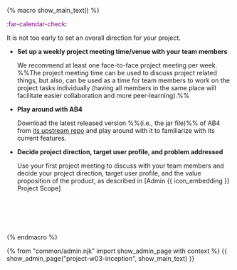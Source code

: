 {% macro show_main_text() %}
<div id="main">

<div id="title">

</div>
<div id="body">

<p class="lead" style="color: purple"><md>:far-calendar-check: <include src="project-timeline.md#inception-overview" inline /></md></p>

It is not too early to set an overall direction for your project.

* **Set up a weekly project meeting time/venue with your team members**
  
  We recommend at least one face-to-face project meeting per week. %%The project meeting time can be used to discuss project related things, but also, can be used as a time for team members to work on the project tasks individually (having all members in the same place will facilitate easier collaboration and more peer-learning).%%
  
* **Play around with AB4**
  
  Download the latest released version %%(i.e., the jar file)%% of AB4 from [its upstream repo]({{module_org}}/addressbook-level4) and play around with it to familiarize with its current features.

* **Decide project direction, target user profile, and problem addressed**
  
  Use your first project meeting to discuss with your team members and decide your project direction, target user profile, and the value proposition of the product, as described in <trigger trigger="click" for="modal:v10-scope">[Admin {{ icon_embedding }} Project Scope]</trigger> 

<modal large title="Admin {{ icon_embedding }} Project Scope (Extract)" id="modal:v10-scope">
  <include src="project-scope.md#project-direction"/>
</modal>

<br><br>

<box>

<include src="dukeFragment.md" boilerplate var-header="**`Level-4`: ToDo, Event, Deadline**" var-fragment="text.md#level4" />
<include src="dukeFragment.md" boilerplate var-header="**`A-TextUiTesting`: Text UI Testing**" var-tag="optional" var-fragment="extensions.mbdf#A-TextUiTesting" />
<include src="dukeFragment.md" boilerplate var-header="**`Level-5`: Handle Errors**" var-fragment="text.md#level5" />
<include src="dukeFragment.md" boilerplate var-header="**`Level-6`: Delete**" var-fragment="text.md#level6" />
<include src="dukeFragment.md" boilerplate var-header="**`A-Enums`: Enums**" var-tag="if-applicable" var-fragment="extensions.mbdf#A-Enums" />
<include src="dukeFragment.md" boilerplate var-header="**`Level-7`: Save**" var-fragment="text.md#level7" />
<include src="dukeFragment.md" boilerplate var-header="**`Level-8`: Dates and Times**" var-fragment="text.md#level8" />
<include src="dukeFragment.md" boilerplate var-header="**`A-MoreOOP`: More OOP**" var-fragment="extensions.mbdf#A-MoreOOP" />
<include src="dukeFragment.md" boilerplate var-header="**`A-Packages`: Java Packages**" var-tag="optional" var-fragment="extensions.mbdf#A-Packages" />
<include src="dukeFragment.md" boilerplate var-header="**`A-JUnit`: JUnit Testing**" var-fragment="extensions.mbdf#A-JUnit" />
<include src="dukeFragment.md" boilerplate var-header="**`A-Jar`: JAR file**" var-fragment="extensions.mbdf#A-Jar" />
<include src="dukeFragment.md" boilerplate var-header="**`A-JavaDoc`: JavaDoc**" var-fragment="extensions.mbdf#A-JavaDoc" />
<include src="dukeFragment.md" boilerplate var-header="**`A-CodingStandard`: Coding Standard**" var-fragment="extensions.mbdf#A-CodingStandard" />
<include src="dukeFragment.md" boilerplate var-header="**`Level-9`: Find**" var-fragment="text.md#level9" />
<include src="dukeFragment.md" boilerplate var-header="**`A-Gradle`: Gradle**" var-fragment="extensions.mbdf#A-Gradle" />
<include src="dukeFragment.md" boilerplate var-header="**`A-CheckStyle`: CheckStyle**" var-tag="optional" var-fragment="extensions.mbdf#A-CheckStyle" />
<include src="dukeFragment.md" boilerplate var-header="**`Level-10`: GUI**" var-fragment="text.md#level10" />
<include src="dukeFragment.md" boilerplate var-header="**`A-Varargs`: Varargs**" var-tag="if-applicable" var-fragment="extensions.mbdf#A-Varargs" />
<include src="dukeFragment.md" boilerplate var-header="**`A-Assertions`**" var-fragment="extensions.mbdf#A-Assertions" />
<include src="dukeFragment.md" boilerplate var-header="**`A-CodeQuality`**" var-fragment="extensions.mbdf#A-CodeQuality" />
<include src="dukeFragment.md" boilerplate var-header="**`A-Lambdas`**" var-tag="optional" var-fragment="extensions.mbdf#A-Lambdas" />
<include src="dukeFragment.md" boilerplate var-header="**`A-Streams`**" var-tag="optional" var-fragment="extensions.mbdf#A-Streams" />
<include src="dukeFragment.md" boilerplate var-header="**`A-Travis`: Travis**" var-tag="optional" var-fragment="extensions.mbdf#A-Travis" />
<include src="dukeFragment.md" boilerplate var-header="**`A-UserGuide`: User Guide**" var-fragment="extensions.mbdf#A-UserGuide" />
<include src="dukeFragment.md" boilerplate var-header="**`A-Release`: Release**" var-fragment="extensions.mbdf#A-Release" />

</box>

</div>
</div>
{% endmacro %}

{% from "common/admin.njk" import show_admin_page with context %}
{{ show_admin_page("project-w03-inception", show_main_text) }}

